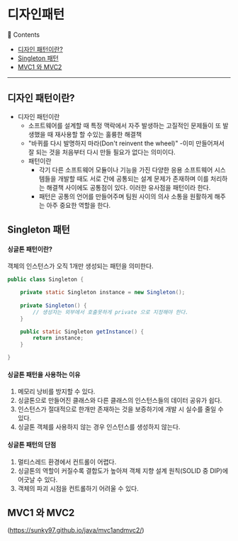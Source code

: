 # 디자인패턴
🔖 Contents

- [디자인 패턴이란?](#디자인-패턴이란?)
- [Singleton 패턴](#Singleton-패턴)
- [MVC1 와 MVC2](#MVC1-와-MVC2)

<hr>

## 디자인 패턴이란?

- 디자인 패턴이란
    - 소프트웨어를 설계할 때 특정 맥락에서 자주 발생하는 고질적인 문제들이 또 발생했을 때 재사용할 할 수있는 훌륭한 해결책
    - "바퀴를 다시 발명하지 마라(Don't reinvent the wheel)"
    -이미 만들어져서 잘 되는 것을 처음부터 다시 만들 필요가 없다는 의미이다.
    - 패턴이란
        - 각기 다른 소프트웨어 모듈이나 기능을 가진 다양한 응용 소프트웨어 시스템들을 개발할 때도 서로 간에 공통되는 설계 문제가 존재하며 이를 처리하는 해결책 사이에도 공통점이 있다. 이러한 유사점을 패턴이라 한다.
        - 패턴은 공통의 언어를 만들어주며 팀원 사이의 의사 소통을 원활하게 해주는 아주 중요한 역할을 한다.

## Singleton 패턴

#### 싱글톤 패턴이란?

객체의 인스턴스가 오직 1개만 생성되는 패턴을 의미한다.

```java
public class Singleton {

    private static Singleton instance = new Singleton();
    
    private Singleton() {
        // 생성자는 외부에서 호출못하게 private 으로 지정해야 한다.
    }

    public static Singleton getInstance() {
        return instance;
    }

}
```

#### 싱글톤 패턴을 사용하는 이유

1. 메모리 낭비를 방지할 수 있다.
2. 싱글톤으로 만들어진 클래스와 다른 클래스의 인스턴스들의 데이터 공유가 쉽다.
3. 인스턴스가 절대적으로 한개만 존재하는 것을 보증하기에 개발 시 실수를 줄일 수 있다.
4. 싱글톤 객체를 사용하지 않는 경우 인스턴스를 생성하지 않는다.

#### 싱글톤 패턴의 단점
1. 멀티스레드 환경에서 컨트롤이 어렵다.
2. 싱글톤의 역할이 커질수록 결합도가 높아져 객체 지향 설계 원칙(SOLID 중 DIP)에 어긋날 수 있다.
3. 객체의 파괴 시점을 컨트롤하기 어려울 수 있다.

## MVC1 와 MVC2

(https://sunky97.github.io/java/mvc1andmvc2/)
